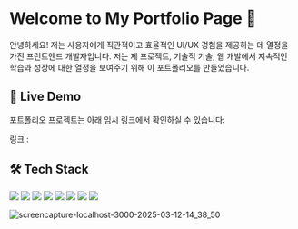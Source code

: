 # Welcome to My Portfolio Page 👋

안녕하세요! 저는 사용자에게 직관적이고 효율적인 UI/UX 경험을 제공하는 데 열정을 가진 프런트엔드 개발자입니다. 저는 제 프로젝트, 기술적 기술, 웹 개발에서 지속적인 학습과 성장에 대한 열정을 보여주기 위해 이 포트폴리오를 만들었습니다.

## 🚀 Live Demo

포트폴리오 프로젝트는 아래 임시 링크에서 확인하실 수 있습니다:

링크 : 

## 🛠️ Tech Stack

<p>
  <img src="https://img.shields.io/badge/React-61DAFB?style=flat-square&logo=React&logoColor=white" />
  <img src="https://img.shields.io/badge/TypeScript-3178C6?style=flat-square&logo=TypeScript&logoColor=white" />
  <img src="https://img.shields.io/badge/Next.js-000000?style=flat-square&logo=Next.js&logoColor=white" />
  <img src="https://img.shields.io/badge/Next.js%20Router-000000?style=flat-square&logo=Next.js&logoColor=white" />
  <img src="https://img.shields.io/badge/Radix%20UI-1A202C?style=flat-square&logo=Radix-UI&logoColor=white" />
  <img src="https://img.shields.io/badge/Class%20Variance%20Authority-FF6C37?style=flat-square&logoColor=white" />
  <img src="https://img.shields.io/badge/Git-F05032?style=flat-square&logo=Git&logoColor=white" />
  <img src="https://img.shields.io/badge/GitHub-181717?style=flat-square&logo=GitHub&logoColor=white" />
</p>

![screencapture-localhost-3000-2025-03-12-14_38_50](https://github.com/user-attachments/assets/c68db25d-3249-417d-b776-a56c5efd0273)

